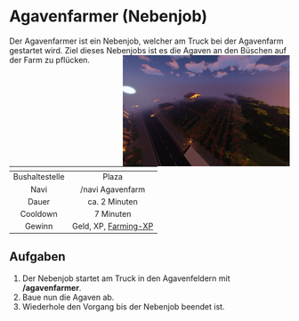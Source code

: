 # Agavenfarmer (Nebenjob)
Der Agavenfarmer ist ein Nebenjob, welcher am Truck bei der Agavenfarm gestartet wird. Ziel dieses Nebenjobs ist es die Agaven an den Büschen auf der Farm zu pflücken. <img align="right" width="300" eight="150" src="../../../assets/image/nebenjobs/Agavenfarm.png">


| <!-- --> | <!-- --> |
| :-: | :-: |
| Bushaltestelle | Plaza |
| Navi | /navi Agavenfarm |
| Dauer | ca. 2 Minuten |
| Cooldown | 7 Minuten |
| Gewinn | Geld, XP, [Farming-XP](../../pages/skills/farming.md) |


## Aufgaben

1. Der Nebenjob startet am Truck in den Agavenfeldern mit **/agavenfarmer**.
2. Baue nun die Agaven ab.
3. Wiederhole den Vorgang bis der Nebenjob beendet ist.
